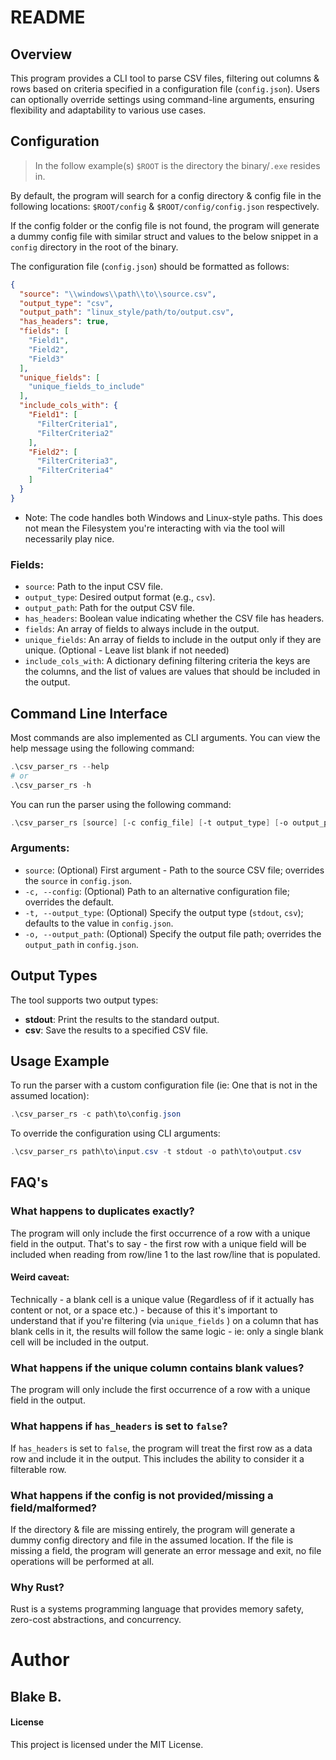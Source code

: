 # README

## Overview

This program provides a CLI tool to parse CSV files, filtering out columns & rows based on criteria specified in a configuration file (`config.json`).
Users can optionally override settings using command-line arguments, ensuring flexibility and adaptability to various use cases.

## Configuration

> In the follow example(s) `$ROOT` is the directory the binary/`.exe` resides in.

By default, the program will search for a config directory & config file in the following locations:
`$ROOT/config` & `$ROOT/config/config.json` respectively.

If the config folder or the config file is not found,
the program will generate a dummy config file with similar struct and values to the below snippet in a `config` directory in the root of the binary.

The configuration file (`config.json`) should be formatted as follows:

```json
{
  "source": "\\windows\\path\\to\\source.csv",
  "output_type": "csv",
  "output_path": "linux_style/path/to/output.csv",
  "has_headers": true,
  "fields": [
    "Field1",
    "Field2",
    "Field3"
  ],
  "unique_fields": [
    "unique_fields_to_include"
  ],
  "include_cols_with": {
    "Field1": [
      "FilterCriteria1",
      "FilterCriteria2"
    ],
    "Field2": [
      "FilterCriteria3",
      "FilterCriteria4"
    ]
  }
}
```

- Note: The code handles both Windows and Linux-style paths.
  This does not mean the Filesystem you're interacting with via the tool will necessarily play nice.

### Fields:

- `source`: Path to the input CSV file.
- `output_type`: Desired output format (e.g., `csv`).
- `output_path`: Path for the output CSV file.
- `has_headers`: Boolean value indicating whether the CSV file has headers.
- `fields`: An array of fields to always include in the output.
- `unique_fields`: An array of fields to include in the output only if they are unique. (Optional - Leave list blank if not needed)
- `include_cols_with`: A dictionary defining filtering criteria the keys are the columns, and the list of values are values that should be included in the output.

## Command Line Interface

Most commands are also implemented as CLI arguments.
You can view the help message using the following command:

```powershell
.\csv_parser_rs --help
# or
.\csv_parser_rs -h
```

You can run the parser using the following command:

```powershell
.\csv_parser_rs [source] [-c config_file] [-t output_type] [-o output_path]
```

### Arguments:

- `source`: (Optional) First argument - Path to the source CSV file; overrides the `source` in `config.json`.
- `-c, --config`: (Optional) Path to an alternative configuration file; overrides the default.
- `-t, --output_type`: (Optional) Specify the output type (`stdout`, `csv`); defaults to the value in `config.json`.
- `-o, --output_path`: (Optional) Specify the output file path; overrides the `output_path` in `config.json`.

## Output Types

The tool supports two output types:

- **stdout**: Print the results to the standard output.
- **csv**: Save the results to a specified CSV file.

## Usage Example

To run the parser with a custom configuration file (ie: One that is not in the assumed location):

```powershell
.\csv_parser_rs -c path\to\config.json
```

To override the configuration using CLI arguments:

```powershell
.\csv_parser_rs path\to\input.csv -t stdout -o path\to\output.csv
```

## FAQ's

### What happens to duplicates exactly?

The program will only include the first occurrence of a row with a unique field in the output.
That's to say - the first row with a unique field will be included when reading from row/line 1 to the last row/line that is populated.

#### Weird caveat:

Technically - a blank cell is a unique value (Regardless of if it actually has content or not,
or a space etc.) - because of this it's important to understand that if you're filtering (via `unique_fields` )
on a column that has blank cells in it, the results will follow the same logic - ie: only a single blank cell will be included in the output.

### What happens if the unique column contains blank values?

The program will only include the first occurrence of a row with a unique field in the output.

### What happens if `has_headers` is set to `false`?

If `has_headers` is set to `false`, the program will treat the first row as a data row and include it in the output.
This includes the ability to consider it a filterable row.

### What happens if the config is not provided/missing a field/malformed?

If the directory & file are missing entirely, the program will generate a dummy config directory and file in the assumed location.
If the file is missing a field, the program will generate an error message and exit, no file operations will be performed at all.

### Why Rust?

Rust is a systems programming language that provides memory safety, zero-cost abstractions, and concurrency.

# Author

## Blake B.

#### License

This project is licensed under the MIT License.

